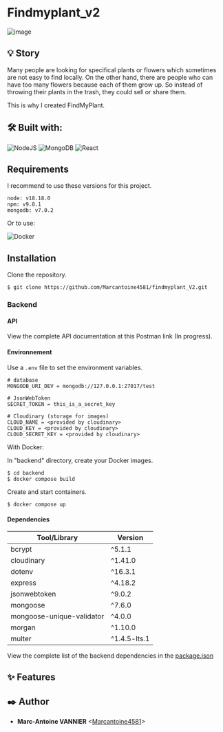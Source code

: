# Findmyplant_v2
![image](https://github.com/Marcantoine4581/findmyplant_V2/assets/113889488/ce4e5942-0bd5-42b7-b4f6-3d1d22d883a4)

## 💡 Story
Many people are looking for specifical plants or flowers which sometimes are not easy to find locally.
On the other hand, there are people who can have too many flowers because each of them grow up. 
So instead of throwing their plants in the trash, they could sell or share them.


This is why I created FindMyPlant.

## 🛠️ Built with:
![NodeJS](https://img.shields.io/badge/node.js-6DA55F?style=for-the-badge&logo=node.js&logoColor=white)
![MongoDB](https://img.shields.io/badge/MongoDB-%234ea94b.svg?style=for-the-badge&logo=mongodb&logoColor=white)
![React](https://img.shields.io/badge/react-%2320232a.svg?style=for-the-badge&logo=react&logoColor=%2361DAFB)

## Requirements
I recommend to use these versions for this project.
```
node: v18.18.0
npm: v9.8.1
mongodb: v7.0.2
```
Or to use:

![Docker](https://img.shields.io/badge/docker-%230db7ed.svg?style=for-the-badge&logo=docker&logoColor=white)


## Installation
Clone the repository.
```
$ git clone https://github.com/Marcantoine4581/findmyplant_V2.git
```

### Backend
#### API
View the complete API documentation at this Postman link (In progress).

#### Environnement
Use a `.env` file to set the environment variables.
```
# database   
MONGODB_URI_DEV = mongodb://127.0.0.1:27017/test

# JsonWebToken
SECRET_TOKEN = this_is_a_secret_key

# Cloudinary (storage for images)
CLOUD_NAME = <provided by cloudinary>
CLOUD_KEY = <provided by cloudinary>
CLOUD_SECRET_KEY = <provided by cloudinary>
```

With Docker:

In "backend" directory, create your Docker images.
```
$ cd backend
$ docker compose build
```

Create and start containers.
```
$ docker compose up
```



#### Dependencies

| Tool/Library              | Version      |
| ------------------------- | ------------ |
| bcrypt                    | ^5.1.1       |
| cloudinary                | ^1.41.0      |
| dotenv                    | ^16.3.1      |
| express                   | ^4.18.2      |
| jsonwebtoken              | ^9.0.2       |
| mongoose                  | ^7.6.0       |
| mongoose-unique-validator | ^4.0.0       |
| morgan                    | ^1.10.0      |
| multer                    | ^1.4.5-lts.1 |

View the complete list of the backend dependencies in the [package.json](https://github.com/Marcantoine4581/findmyplant_V2/blob/main/backend/package.json)



## ✨ Features

## ✒️ Author
- **Marc-Antoine VANNIER** <[Marcantoine4581](https://github.com/Marcantoine4581)>
